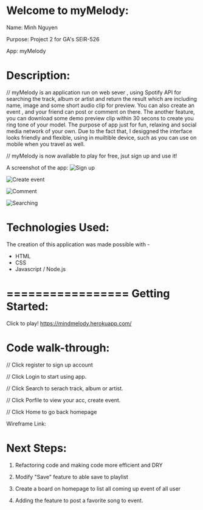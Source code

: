 

Welcome to myMelody:
======================================

Name: Minh Nguyen 

Purpose: Project 2 for GA's SEIR-526

App: myMelody


Description:
======================================

// myMelody is an application run on web sever , using Spotify API for searching the track, album or artist and return the result which are including name, image and some short audio clip for preview. You can also create an event , and your friend can post or comment on there. The another feature, you can download some demo preview clip within 30 secons to create you ring tone of your model. The purpose of app just for fun, relaxing and social media network of your own. Due to the fact that, I desiggned the interface looks friendly and flexible, using in muiltible device, such as you can use on mobile when you travel as well.

// myMelody is now available to play for free, jsut sign up and use it!

A screenshot of the app:
   ![Sign up](https://i.imgur.com/tw2Cykh.png)
   
   ![Create event](https://i.imgur.com/GsZWbhR.png)
   
   ![Comment](https://i.imgur.com/RDSC4RR.png)
   
   ![Searching](https://i.imgur.com/I7ZdaiB.png)


Technologies Used:
======================================

The creation of this application was made possible with - 

 - HTML
 - CSS
 - Javascript / Node.js

=================
Getting Started:
=================

Click to play!
https://mindmelody.herokuapp.com/


Code walk-through:
======================================

// Click register to sign up account

// Click Login to start using app.

// Click Search to serach track, album or artist.

// Click Porfile to view your acc, create event. 

// Click Home to go back homepage

Wireframe Link:



Next Steps:
======================================

1. Refactoring code and making code more efficient and DRY

2. Modify "Save" feature to able save to playlist

3. Create a board on homepage to list all coming up event of all user

4. Adding the feature to post a favorite song to event. 
